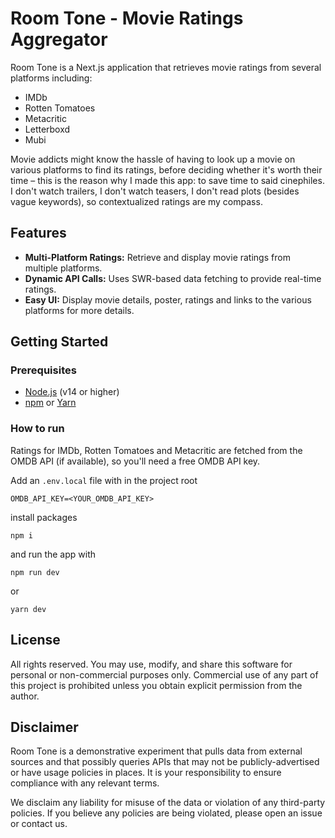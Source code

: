 # Room Tone - Movie Ratings Aggregator

Room Tone is a Next.js application that retrieves movie ratings from several platforms including:
* IMDb
* Rotten Tomatoes
* Metacritic
* Letterboxd
* Mubi

Movie addicts might know the hassle of having to look up a movie on various platforms to find its ratings, before deciding whether it's worth their time – this is the reason why I made this app: to save time to said cinephiles. I don't watch trailers, I don't watch teasers, I don't read plots (besides vague keywords), so contextualized ratings are my compass.

## Features

- **Multi-Platform Ratings:** Retrieve and display movie ratings from multiple platforms.
- **Dynamic API Calls:** Uses SWR-based data fetching to provide real-time ratings.
- **Easy UI:** Display movie details, poster, ratings and links to the various platforms for more details.

## Getting Started

### Prerequisites

- [Node.js](https://nodejs.org/) (v14 or higher)
- [npm](https://www.npmjs.com/) or [Yarn](https://yarnpkg.com/)

### How to run

Ratings for IMDb, Rotten Tomatoes and Metacritic are fetched from the OMDB API (if available), so you'll need a free OMDB API key.

Add an `.env.local` file with in the project root
```
OMDB_API_KEY=<YOUR_OMDB_API_KEY>
```

install packages

`npm i`

and run the app with

`npm run dev`

or 

`yarn dev`

## License

All rights reserved.
You may use, modify, and share this software for personal or non-commercial purposes only.
Commercial use of any part of this project is prohibited unless you obtain explicit permission from the author.

## Disclaimer

Room Tone is a demonstrative experiment that pulls data from external sources and that possibly queries APIs that may not be publicly-advertised or have usage policies in places. It is your responsibility to ensure compliance with any relevant terms.

We disclaim any liability for misuse of the data or violation of any third-party policies. If you believe any policies are being violated, please open an issue or contact us.
